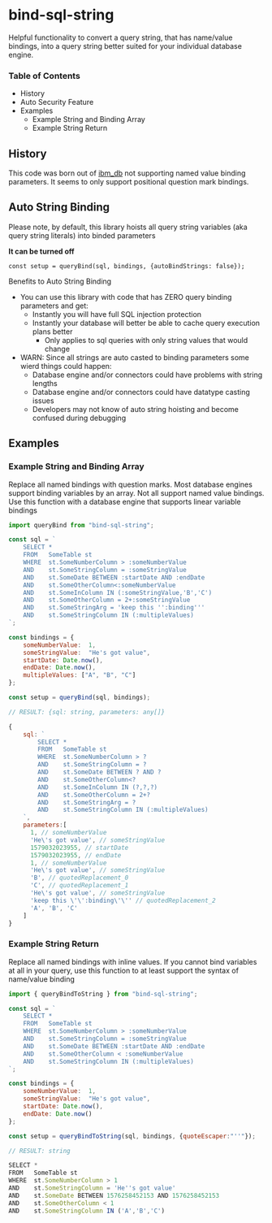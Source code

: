 # bind-sql-string

Helpful functionality to convert a query string, that has name/value bindings, into a query string better suited for your individual database engine.

### Table of Contents
- History
- Auto Security Feature
- Examples
    - Example String and Binding Array
    - Example String Return

## History
This code was born out of [ibm_db](https://www.npmjs.com/package/ibm_db) not supporting named value binding parameters. It seems to only support positional question mark bindings.

## Auto String Binding
Please note, by default, this library hoists all query string variables (aka query string literals) into binded parameters

**It can be turned off**
```
const setup = queryBind(sql, bindings, {autoBindStrings: false});
```

Benefits to Auto String Binding
- You can use this library with code that has ZERO query binding parameters and get:
    - Instantly you will have full SQL injection protection
    - Instantly your database will better be able to cache query execution plans better
        - Only applies to sql queries with only string values that would change
- WARN: Since all strings are auto casted to binding parameters some wierd things could happen:
    - Database engine and/or connectors could have problems with string lengths
    - Database engine and/or connectors could have datatype casting issues
    - Developers may not know of auto string hoisting and become confused during debugging


## Examples

### Example String and Binding Array

Replace all named bindings with question marks. Most database engines support binding variables by an array. Not all support named value bindings. Use this function with a database engine that supports linear variable bindings

```js
import queryBind from "bind-sql-string";

const sql = `
    SELECT *
    FROM   SomeTable st
    WHERE  st.SomeNumberColumn > :someNumberValue
    AND    st.SomeStringColumn = :someStringValue
    AND    st.SomeDate BETWEEN :startDate AND :endDate 
    AND    st.SomeOtherColumn<:someNumberValue
    AND    st.SomeInColumn IN (:someStringValue,'B','C')
    AND    st.SomeOtherColumn = 2+:someStringValue
    AND    st.SomeStringArg = 'keep this '':binding'''
    AND    st.SomeStringColumn IN (:multipleValues)
`;

const bindings = {
    someNumberValue:  1,
    someStringValue:  "He's got value",
    startDate: Date.now(),
    endDate: Date.now(),
    multipleValues: ["A", "B", "C"]
};

const setup = queryBind(sql, bindings);

// RESULT: {sql: string, parameters: any[]}

{
    sql: `
        SELECT *
        FROM   SomeTable st
        WHERE  st.SomeNumberColumn > ?
        AND    st.SomeStringColumn = ?
        AND    st.SomeDate BETWEEN ? AND ? 
        AND    st.SomeOtherColumn<?
        AND    st.SomeInColumn IN (?,?,?)
        AND    st.SomeOtherColumn = 2+?
        AND    st.SomeStringArg = ?
        AND    st.SomeStringColumn IN (:multipleValues)
    `,
    parameters:[
      1, // someNumberValue
      'He\'s got value', // someStringValue
      1579032023955, // startDate
      1579032023955, // endDate
      1, // someNumberValue
      'He\'s got value', // someStringValue
      'B', // quotedReplacement_0
      'C', // quotedReplacement_1
      'He\'s got value', // someStringValue
      'keep this \'\':binding\'\'' // quotedReplacement_2
      'A', 'B', 'C'
    ]
}
```

### Example String Return

Replace all named bindings with inline values. If you cannot bind variables at all in your query, use this function to at least support the syntax of name/value binding

```js
import { queryBindToString } from "bind-sql-string";

const sql = `
    SELECT *
    FROM   SomeTable st
    WHERE  st.SomeNumberColumn > :someNumberValue
    AND    st.SomeStringColumn = :someStringValue
    AND    st.SomeDate BETWEEN :startDate AND :endDate
    AND    st.SomeOtherColumn < :someNumberValue
    AND    st.SomeStringColumn IN (:multipleValues)
`;

const bindings = {
    someNumberValue:  1,
    someStringValue:  "He's got value",
    startDate: Date.now(),
    endDate: Date.now()
};

const setup = queryBindToString(sql, bindings, {quoteEscaper:"''"});

// RESULT: string

SELECT *
FROM   SomeTable st
WHERE  st.SomeNumberColumn > 1
AND    st.SomeStringColumn = 'He''s got value'
AND    st.SomeDate BETWEEN 1576258452153 AND 1576258452153
AND    st.SomeOtherColumn < 1 
AND    st.SomeStringColumn IN ('A','B','C')
```

